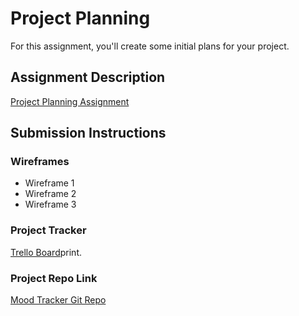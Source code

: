 # Project Planning
For this assignment, you'll create some initial plans for your project.

## Assignment Description
[Project Planning Assignment](https://education.launchcode.org/liftoff/modules/assignments/project-planning)

## Submission Instructions

### Wireframes

<ul>
  <li a href="https://user-images.githubusercontent.com/74882713/116912770-490c6200-ac0e-11eb-9104-7e9e065d1070.jpg">Wireframe 1</a></li>
  <li a href="https://user-images.githubusercontent.com/74882713/116912797-50337000-ac0e-11eb-989b-f032794deebe.jpg">Wireframe 2</a></li>
  <li a href="https://user-images.githubusercontent.com/74882713/116913044-9dafdd00-ac0e-11eb-9751-bc56ecfe97d3.jpg">Wireframe 3</a></li>
</ul>

### Project Tracker

<a href="https://trello.com/b/cHXF9nqh/task-tracking">Trello Board</a>print.

### Project Repo Link

<a href="https://github.com/cpetroski/MoodTracker">Mood Tracker Git Repo</a>
